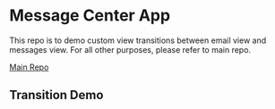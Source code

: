 # Message Center App

This repo is to demo custom view transitions between email view and messages view. For all other purposes, please refer to main repo.

[Main Repo](https://github.com/jmuthialu/MessageCenter)
 

## Transition Demo

